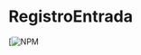 # RegistroEntrada
[![NPM](https://github.com/abnerjosefelixbarbosa/RegistroEntrada/blob/main/LICENSE)


